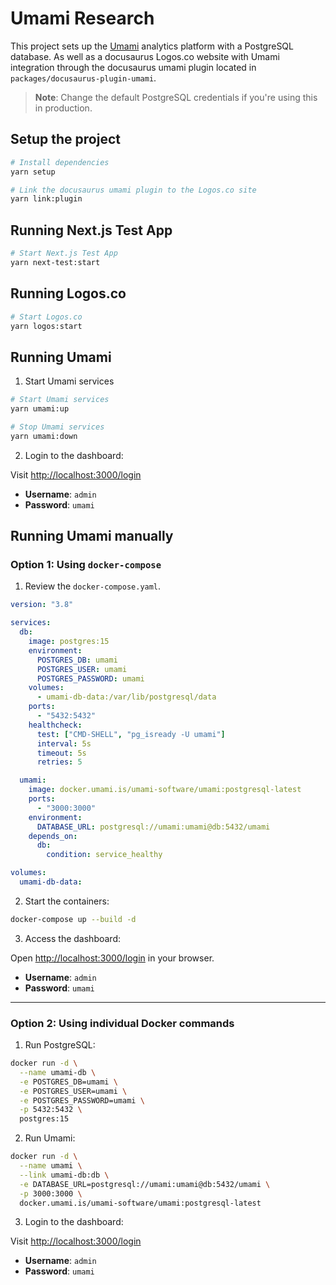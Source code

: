 # Umami Research

This project sets up the [Umami](https://umami.is/) analytics platform with a PostgreSQL database. As well as a docusaurus Logos.co website with Umami integration through the docusaurus umami plugin located in `packages/docusaurus-plugin-umami`.

> **Note**: Change the default PostgreSQL credentials if you're using this in production.

## Setup the project

```bash
# Install dependencies
yarn setup

# Link the docusaurus umami plugin to the Logos.co site
yarn link:plugin
```

## Running Next.js Test App

```bash
# Start Next.js Test App
yarn next-test:start
```

## Running Logos.co

```bash
# Start Logos.co
yarn logos:start
```

## Running Umami

1. Start Umami services

```bash
# Start Umami services
yarn umami:up

# Stop Umami services
yarn umami:down
```

2. Login to the dashboard:

Visit [http://localhost:3000/login](http://localhost:3000/login)

- **Username**: `admin`
- **Password**: `umami`

## Running Umami manually

### Option 1: Using `docker-compose`

1. Review the `docker-compose.yaml`.

```yaml
version: "3.8"

services:
  db:
    image: postgres:15
    environment:
      POSTGRES_DB: umami
      POSTGRES_USER: umami
      POSTGRES_PASSWORD: umami
    volumes:
      - umami-db-data:/var/lib/postgresql/data
    ports:
      - "5432:5432"
    healthcheck:
      test: ["CMD-SHELL", "pg_isready -U umami"]
      interval: 5s
      timeout: 5s
      retries: 5

  umami:
    image: docker.umami.is/umami-software/umami:postgresql-latest
    ports:
      - "3000:3000"
    environment:
      DATABASE_URL: postgresql://umami:umami@db:5432/umami
    depends_on:
      db:
        condition: service_healthy

volumes:
  umami-db-data:
```

2. Start the containers:

```bash
docker-compose up --build -d
```

3. Access the dashboard:

Open [http://localhost:3000/login](http://localhost:3000/login) in your browser.

- **Username**: `admin`
- **Password**: `umami`

---

### Option 2: Using individual Docker commands

1. Run PostgreSQL:

```bash
docker run -d \
  --name umami-db \
  -e POSTGRES_DB=umami \
  -e POSTGRES_USER=umami \
  -e POSTGRES_PASSWORD=umami \
  -p 5432:5432 \
  postgres:15
```

2. Run Umami:

```bash
docker run -d \
  --name umami \
  --link umami-db:db \
  -e DATABASE_URL=postgresql://umami:umami@db:5432/umami \
  -p 3000:3000 \
  docker.umami.is/umami-software/umami:postgresql-latest
```

3. Login to the dashboard:

Visit [http://localhost:3000/login](http://localhost:3000/login)

- **Username**: `admin`
- **Password**: `umami`
